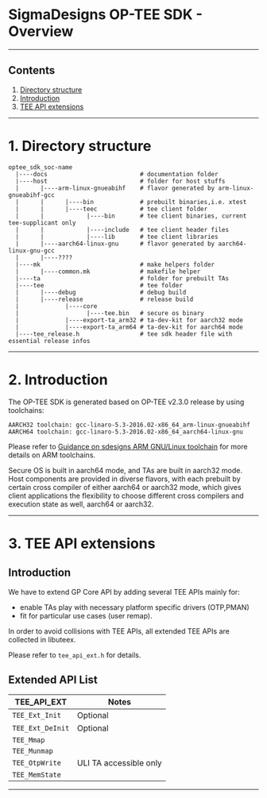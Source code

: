 # SigmaDesigns OP-TEE SDK  - Overview

---
## Contents

1.  [Directory structure](#1-Directory-structure)
2.  [Introduction](#2-Introduction)
3.  [TEE API extensions](#3-TEE-internal-API-extensions)

---
# 1. Directory structure

    optee_sdk_soc-name
      |----docs                          # documentation folder
      |----host                          # folder for host stuffs
      |      |----arm-linux-gnueabihf    # flavor generated by arm-linux-gnueabihf-gcc
      |      |      |----bin             # prebuilt binaries,i.e. xtest
      |      |      |----teec            # tee client folder
      |      |            |----bin       # tee client binaries, current tee-supplicant only
      |      |            |----include   # tee client header files
      |      |            |----lib       # tee client libraries
      |      |----aarch64-linux-gnu      # flavor generated by aarch64-linux-gnu-gcc
      |      |----????
      |----mk                            # make helpers folder
      |      |----common.mk              # makefile helper
      |----ta                            # folder for prebuilt TAs
      |----tee                           # tee folder
      |      |----debug                  # debug build
      |      |----release                # release build
      |             |----core
      |                   |----tee.bin   # secure os binary
      |             |----export-ta_arm32 # ta-dev-kit for aarch32 mode
      |             |----export-ta_arm64 # ta-dev-kit for aarch64 mode
      |----tee_release.h                 # tee sdk header file with essential release infos

---
# 2. Introduction

The OP-TEE SDK is generated based on OP-TEE v2.3.0 release by using toolchains:

    AARCH32 toolchain: gcc-linaro-5.3-2016.02-x86_64_arm-linux-gnueabihf
    AARCH64 toolchain: gcc-linaro-5.3-2016.02-x86_64_aarch64-linux-gnu

Please refer to [Guidance on sdesigns ARM GNU/Linux toolchain](http://avenue.sdesigns.com/depts/RD/Teams/DTV/Wiki/Guidance%20on%20sdesigns%20ARM%20GNU%20Linux%20toolchain.aspx) for more details on ARM toolchains.

Secure OS is built in aarch64 mode, and TAs are built in aarch32 mode.
Host components are provided in diverse flavors, with each prebuilt by certain cross compiler of either aarch64
or aarch32 mode, which gives client applications the flexibility to choose different cross compilers and
execution state as well, aarch64 or aarch32. 

---
# 3. TEE API extensions

## Introduction

We have to extend GP Core API by adding several TEE APIs mainly for:
* enable TAs play with necessary platform specific drivers (OTP,PMAN)
* fit for particular use cases (user remap).

In order to avoid collisions with TEE APIs, all extended TEE APIs are collected in libuteex.

Please refer to `tee_api_ext.h` for details.

## Extended API List
|TEE_API_EXT| Notes |
|-------|----------------------|
|`TEE_Ext_Init`|Optional|
|`TEE_Ext_DeInit`|Optional|
|`TEE_Mmap`||
|`TEE_Munmap`||
|`TEE_OtpWrite`|ULI TA accessible only|
|`TEE_MemState`||

---
